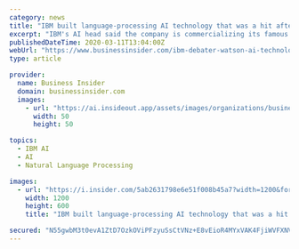 ```yaml
---
category: news
title: "IBM built language-processing AI technology that was a hit after debating against humans. Now it's ready for businesses needing to plow through data."
excerpt: "IBM's AI head said the company is commercializing its famous \"Debater\" technology, which became a hit for debating with humans."
publishedDateTime: 2020-03-11T13:04:00Z
webUrl: "https://www.businessinsider.com/ibm-debater-watson-ai-technology-available-to-businesses-2020-3"
type: article

provider:
  name: Business Insider
  domain: businessinsider.com
  images:
    - url: "https://ai.insideout.app/assets/images/organizations/businessinsider.com-50x50.jpg"
      width: 50
      height: 50

topics:
  - IBM AI
  - AI
  - Natural Language Processing

images:
  - url: "https://i.insider.com/5ab2631798e6e51f008b45a7?width=1200&format=jpeg"
    width: 1200
    height: 600
    title: "IBM built language-processing AI technology that was a hit after debating against humans. Now it's ready for businesses needing to plow through data."

secured: "N55gwbM3t0evA1ZtD7OzkOViPFzyuSsCtVNz+E8vEioR4MYxVAK4FjiWVFXNVkKnFLBm1BTZB290wFX2rZihBDwb4bDdLK9gwP7VpOzct4w4bXZ5H5vgP1SL4p0GoKG01aSWSeCriUXjTDLdZxkkKQFCenBDqjPiWfaXHJwA2hIXah8FTLa8Yeytgk5S4+wgCdYQkYetGdRjBt2yPARs+evM82vn5DsKJxQVVtPkQns2+8BrUZHAhCFEgFmLAqcRufacbtj2j6plyquYZDXuNR6vedPew4HMLfxc1tlHhk2BH3GLzo0mSBozz512WABE;jp38xRk4BLDrwJmx//+ITQ=="
---
```


